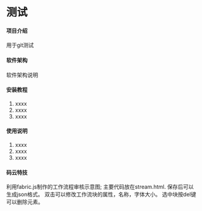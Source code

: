 # 测试

#### 项目介绍
用于git测试

#### 软件架构
软件架构说明


#### 安装教程

1. xxxx
2. xxxx
3. xxxx

#### 使用说明

1. xxxx
2. xxxx
3. xxxx

#### 码云特技
利用fabric.js制作的工作流程审核示意图;
主要代码放在stream.html.
保存后可以生成json格式。
双击可以修改工作流块的属性，名称，字体大小。
选中块按del键可以删除元素。